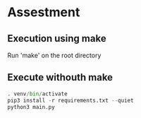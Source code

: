 # Assestment

## Execution using make

Run 'make' on the root directory

## Execute withouth make

```python
. venv/bin/activate
pip3 install -r requirements.txt --quiet
python3 main.py
```
